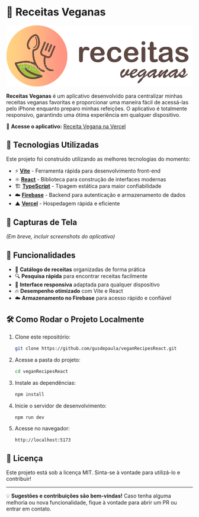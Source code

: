 # 🍃 Receitas Veganas

![Logo](https://raw.githubusercontent.com/gusdepaula/veganRecipesReact/refs/heads/main/public/logo.png)

**Receitas Veganas** é um aplicativo desenvolvido para centralizar minhas receitas veganas favoritas e proporcionar uma maneira fácil de acessá-las pelo iPhone enquanto preparo minhas refeições. O aplicativo é totalmente responsivo, garantindo uma ótima experiência em qualquer dispositivo.

🔗 **Acesse o aplicativo:** [Receita Vegana na Vercel](https://veganrecipes-self.vercel.app/)

## 🚀 Tecnologias Utilizadas

Este projeto foi construído utilizando as melhores tecnologias do momento:

- ⚡ **[Vite](https://vitejs.dev/)** - Ferramenta rápida para desenvolvimento front-end
- ⚛️ **[React](https://react.dev/)** - Biblioteca para construção de interfaces modernas
- 🏗️ **[TypeScript](https://www.typescriptlang.org/)** - Tipagem estática para maior confiabilidade
- ☁️ **[Firebase](https://firebase.google.com/)** - Backend para autenticação e armazenamento de dados
- ▲ **[Vercel](https://vercel.com/)** - Hospedagem rápida e eficiente

## 📸 Capturas de Tela

_(Em breve, incluir screenshots do aplicativo)_

## 📌 Funcionalidades

- 📖 **Catálogo de receitas** organizadas de forma prática
- 🔍 **Pesquisa rápida** para encontrar receitas facilmente
- 📱 **Interface responsiva** adaptada para qualquer dispositivo
- 🔥 **Desempenho otimizado** com Vite e React
- ☁️ **Armazenamento no Firebase** para acesso rápido e confiável

## 🛠️ Como Rodar o Projeto Localmente

1. Clone este repositório:
   ```sh
   git clone https://github.com/gusdepaula/veganRecipesReact.git
   ```
2. Acesse a pasta do projeto:
   ```sh
   cd veganRecipesReact
   ```
3. Instale as dependências:
   ```sh
   npm install
   ```
4. Inicie o servidor de desenvolvimento:
   ```sh
   npm run dev
   ```
5. Acesse no navegador:
   ```
   http://localhost:5173
   ```

## 📄 Licença

Este projeto está sob a licença MIT. Sinta-se à vontade para utilizá-lo e contribuir!

---

💡 **Sugestões e contribuições são bem-vindas!** Caso tenha alguma melhoria ou nova funcionalidade, fique à vontade para abrir um PR ou entrar em contato.
